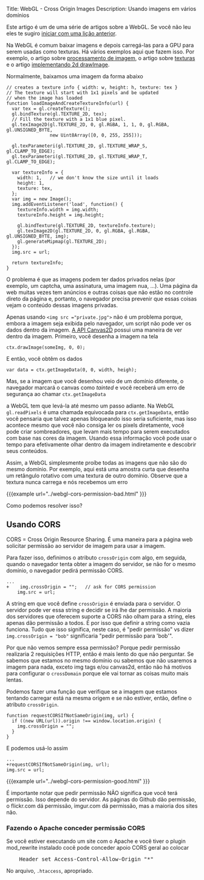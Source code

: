 Title: WebGL - Cross Origin Images
Description: Usando imagens em vários domínios

Este artigo é um de uma série de artigos sobre a WebGL. Se você não leu
eles te sugiro [iniciar com uma lição anterior](webgl-fundamentals.html).

Na WebGL é comum baixar imagens e depois carregá-las para a GPU para serem
usadas como texturas. Há vários exemplos aqui que fazem isso. Por
exemplo, o artigo sobre [processamento de imagem](webgl-image-processing.html), o
artigo sobre [texturas](webgl-3d-textures.html) e o artigo
[implementando 2d drawImage](webgl-2d-drawimage.html).

Normalmente, baixamos uma imagem da forma abaixo

    // creates a texture info { width: w, height: h, texture: tex }
    // The texture will start with 1x1 pixels and be updated
    // when the image has loaded
    function loadImageAndCreateTextureInfo(url) {
      var tex = gl.createTexture();
      gl.bindTexture(gl.TEXTURE_2D, tex);
      // Fill the texture with a 1x1 blue pixel.
      gl.texImage2D(gl.TEXTURE_2D, 0, gl.RGBA, 1, 1, 0, gl.RGBA, gl.UNSIGNED_BYTE,
                    new Uint8Array([0, 0, 255, 255]));

      gl.texParameteri(gl.TEXTURE_2D, gl.TEXTURE_WRAP_S, gl.CLAMP_TO_EDGE);
      gl.texParameteri(gl.TEXTURE_2D, gl.TEXTURE_WRAP_T, gl.CLAMP_TO_EDGE);

      var textureInfo = {
        width: 1,   // we don't know the size until it loads
        height: 1,
        texture: tex,
      };
      var img = new Image();
      img.addEventListener('load', function() {
        textureInfo.width = img.width;
        textureInfo.height = img.height;

        gl.bindTexture(gl.TEXTURE_2D, textureInfo.texture);
        gl.texImage2D(gl.TEXTURE_2D, 0, gl.RGBA, gl.RGBA, gl.UNSIGNED_BYTE, img);
        gl.generateMipmap(gl.TEXTURE_2D);
      });
      img.src = url;

      return textureInfo;
    }

O problema é que as imagens podem ter dados privados nelas (por exemplo, um captcha, uma assinatura, uma imagem nua, ...).
Uma página da web muitas vezes tem anúncios e outras coisas que não estão no controle direto da página e, portanto, o navegador precisa prevenir
que essas coisas vejam o conteúdo dessas imagens privadas.

Apenas usando `<img src ="private.jpg">` não é um problema porque, embora a imagem seja exibida pelo
navegador, um script não pode ver os dados dentro da imagem. [A API Canvas2D](https://developer.mozilla.org/en-US/docs/Web/API/CanvasRenderingContext2D)
possui uma maneira de ver dentro da imagem. Primeiro, você desenha a imagem na tela

    ctx.drawImage(someImg, 0, 0);

E então, você obtêm os dados

    var data = ctx.getImageData(0, 0, width, heigh);

Mas, se a imagem que você desenhou veio de um domínio diferente, o navegador marcará o canvas como *tainted* e
você receberá um erro de segurança ao chamar `ctx.getImageData`

a WebGL tem que levá-la até mesmo um passo adiante. Na WebGL `gl.readPixels` é uma chamada equivocada para `ctx.getImageData`,
então você pensaria que talvez apenas bloqueando isso seria suficiente, mas isso acontece mesmo que você não consiga ler os pixels
diretamente, você pode criar sombreadores, que levam mais tempo para serem executados com base nas cores da imagem. Usando essa informação
você pode usar o tempo para efetivamente olhar dentro da imagem indiretamente e descobrir seus conteúdos.

Assim, a WebGL simplesmente proíbe todas as imagens que não são do mesmo domínio. Por exemplo, aqui está uma amostra curta
que desenha um retângulo rotativo com uma textura de outro domínio.
Observe que a textura nunca carrega e nós recebemos um erro

{{{example url="../webgl-cors-permission-bad.html" }}}

Como podemos resolver isso?

## Usando CORS

CORS = Cross Origin Resource Sharing. É uma maneira para a página web solicitar permissão ao servidor de imagem
para usar a imagem.

Para fazer isso, definimos o atributo `crossOrigin` com algo, em seguida, quando o navegador tenta obter a
imagem do servidor, se não for o mesmo domínio, o navegador pedirá permissão CORS.


    ...
    +    img.crossOrigin = "";   // ask for CORS permission
        img.src = url;

A string em que você define `crossOrigin` é enviada para o servidor. O servidor pode ver essa string e decidir
se irá lhe dar permissão. A maioria dos servidores que oferecem suporte a CORS não olham para a string, eles apenas
dão permissão a todos. É por isso que definir a string como vazia funciona. Tudo que isso significa, neste caso,
é "pedir permissão" vs dizer `img.crossOrigin = "bob"` significaria "pedir permissão para 'bob'".

Por que não vemos sempre essa permissão? Porque pedir permissão realizaria 2 requisições HTTP, então é
mais lento do que não perguntar. Se sabemos que estamos no mesmo domínio ou sabemos que não usaremos a imagem para nada,
exceto img tags e/ou canvas2d, então não há motivos para configurar o `crossDomain` porque ele
vai tornar as coisas muito mais lentas.

Podemos fazer uma função que verifique se a imagem que estamos tentando carregar está na mesma origem e se não estiver,
então, define o atributo `crossOrigin`.

    function requestCORSIfNotSameOrigin(img, url) {
      if ((new URL(url)).origin !== window.location.origin) {
        img.crossOrigin = "";
      }
    }

E podemos usá-lo assim

    ...
    +requestCORSIfNotSameOrigin(img, url);
    img.src = url;


{{{example url="../webgl-cors-permission-good.html" }}}

É importante notar que pedir permissão NÃO significa que você terá permissão.
Isso depende do servidor. As páginas do Github dão permissão, o flickr.com dá permissão,
imgur.com dá permissão, mas a maioria dos sites não.

<div class="webgl_bottombar">
<h3>Fazendo o Apache conceder permissão CORS</h3>
<p>Se você estiver executando um site com o Apache e você tiver o plugin mod_rewrite instalado
cocê pode conceder apoio CORS geral ao colocar</p>
<pre class="prettyprint">
    Header set Access-Control-Allow-Origin "*"
</pre>
<p>
No arquivo, <code>.htaccess</code>, apropriado.
</p>
</div>

